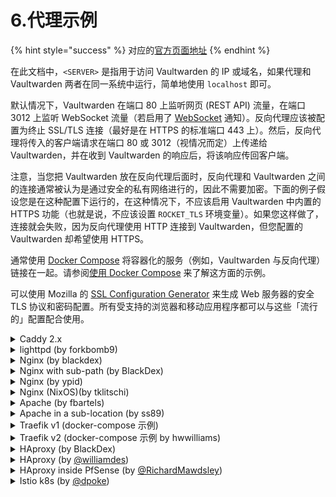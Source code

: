 # 6.代理示例

{% hint style="success" %}
对应的[官方页面地址](https://github.com/dani-garcia/vaultwarden/wiki/Proxy-examples)
{% endhint %}

在此文档中，`<SERVER>` 是指用于访问 Vaultwarden 的 IP 或域名，如果代理和 Vaultwarden 两者在同一系统中运行，简单地使用 `localhost` 即可。

默认情况下，Vaultwarden 在端口 80 上监听网页 (REST API) 流量，在端口 3012 上监听 WebSocket 流量（若启用了 [WebSocket](../configuration/enabling-websocket-notifications.md) 通知）。反向代理应该被配置为终止 SSL/TLS 连接（最好是在 HTTPS 的标准端口 443 上）。然后，反向代理将传入的客户端请求在端口 80 或 3012（视情况而定）上传递给 Vaultwarden，并在收到 Vaultwarden 的响应后，将该响应传回客户端。

注意，当您把 Vaultwarden 放在反向代理后面时，反向代理和 Vaultwarden 之间的连接通常被认为是通过安全的私有网络进行的，因此不需要加密。下面的例子假设您是在这种配置下运行的，在这种情况下，不应该启用 Vaultwarden 中内置的 HTTPS 功能（也就是说，不应该设置 `ROCKET_TLS` 环境变量）。如果您这样做了，连接就会失败，因为反向代理使用 HTTP 连接到 Vaultwarden，但您配置的 Vaultwarden 却希望使用 HTTPS。

通常使用 [Docker Compose](https://docs.docker.com/compose/) 将容器化的服务（例如，Vaultwarden 与反向代理）链接在一起。请参阅[使用 Docker Compose](../container-image-usage/using-docker-compose.md) 来了解这方面的示例。

可以使用 Mozilla 的 [SSL Configuration Generator](https://ssl-config.mozilla.org/) 来生成 Web 服务器的安全 TLS 协议和密码配置。所有受支持的浏览器和移动应用程序都可以与这些「流行的」配置配合使用。

<details>

<summary>Caddy 2.x</summary>

在大多数情况下 Caddy 2 会自动启用 HTTPS，参考[此文档](https://caddyserver.com/docs/automatic-https#activation)。

在 Caddyfile 语法中，`{$VAR}` 表示环境变量 `VAR` 的值。如果您喜欢，也可以直接指定一个值，而不是用一个环境变量的值来代替。

```nginx
{$DOMAIN} {
  log {
    level INFO
    output file {$LOG_FILE} {
      roll_size 10MB
      roll_keep 10
    }
  }

  # 如果你想通过 ACME（Let's Encrypt 或 ZeroSSL）获获取证书，请取消注释
  # tls {$EMAIL}

  # 或者如果您提供自己的证书，请取消注释
  # 如果您在 Cloudflare 后面运行，您也会使用此选项
  # tls {$SSL_CERT_PATH} {$SSL_KEY_PATH}

  # 此设置可能会在某些浏览器上出现兼容性问题（例如，在 Firefox 上下载附件）
  # 如果遇到问题，请尝试禁用此功能
  encode gzip
  
  # 取消注释以提高安全性（警告：只有在您了解其影响的情况下才能使用！）
  # header {
  #      # 启用 HTTP Strict Transport Security (HSTS)
  #      Strict-Transport-Security "max-age=31536000;"
  #      # 启用 cross-site filter (XSS) 并告诉浏览器阻止检测到的攻击
  #      X-XSS-Protection "1; mode=block"
  #      # 禁止在框架内呈现网站（clickjacking protection）
  #      X-Frame-Options "DENY"
  #      # 防止搜索引擎编制索引（可选）
  #      X-Robots-Tag "none"
  #      # 服务器名称移除
  #      -Server
  # }
  
  # 取消注释以仅允许从本地网络访问管理界面
  # @insecureadmin {
  #   not remote_ip 192.168.0.0/16 172.16.0.0/12 10.0.0.0/8
  #   path /admin*
  # }
  # redir @insecureadmin /
  
  # Notifications 重定向到 websockets 服务器
  reverse_proxy /notifications/hub <SERVER>:3012

  # 将其他所有代理到 Rocket
  reverse_proxy <SERVER>:80 {
       # 把真实的远程 IP 发送给 Rocket，让 vaultwarden 把其放在日志中
       # 这样 fail2ban 就可以阻止正确的 IP 了
       header_up X-Real-IP {remote_host}
  }
}
```

</details>

<details>

<summary>lighttpd (by forkbomb9)</summary>

```nginx
erver.modules += ( "mod_proxy" )

$HTTP["host"] == "vault.example.net" {
    $HTTP["url"] == "/notifications/hub" {
       # WebSocket proxy
       proxy.server  = ( "" => ("vaultwarden" => ( "host" => "<SERVER>", "port" => 3012 )))
       proxy.forwarded = ( "for" => 1 )
       proxy.header = (
           "https-remap" => "enable",
           "upgrade" => "enable",
           "connect" => "enable"
       )
    } else {
       proxy.server  = ( "" => ("vaultwarden" => ( "host" => "<SERVER>", "port" => 4567 )))
       proxy.forwarded = ( "for" => 1 )
       proxy.header = ( "https-remap" => "enable" )
    }
}
```

在 Vaultwarden 环境中，您必须将 `IP_HEADER` 设置为 `X-Forwarded-For` 而不是 `X-Real-IP`。

</details>

<details>

<summary>Nginx (by blackdex)</summary>

```nginx
# 'upstream' 指令确保你有一个 http/1.1 连接
# 这里启用了 keepalive 选项并拥有更好的性能
#
# 此处定义服务器的 IP 和端口。
upstream vaultwarden-default {
  zone vaultwarden-default 64k;
  server 127.0.0.1:8080;
  keepalive 2;
}
upstream vaultwarden-ws {
  zone vaultwarden-ws 64k;
  server 127.0.0.1:3012;
  keepalive 2;
}

# 将 HTTP 重定向到 HTTPS
server {
    listen 80;
    listen [::]:80;
    server_name vaultwarden.example.tld;
    return 301 https://$host$request_uri;
}

server {
    listen 443 ssl http2;
    listen [::]:443 ssl http2;
    server_name vaultwarden.example.tld;

    # 根据需要指定 SSL 配置
    #ssl_certificate /path/to/certificate/letsencrypt/live/vaultwarden.example.tld/fullchain.pem;
    #ssl_certificate_key /path/to/certificate/letsencrypt/live/vaultwarden.example.tld/privkey.pem;
    #ssl_trusted_certificate /path/to/certificate/letsencrypt/live/vaultwarden.example.tld/fullchain.pem;

    client_max_body_size 128M;

    location / {
      proxy_http_version 1.1;
      proxy_set_header "Connection" "";

      proxy_set_header Host $host;
      proxy_set_header X-Real-IP $remote_addr;
      proxy_set_header X-Forwarded-For $proxy_add_x_forwarded_for;
      proxy_set_header X-Forwarded-Proto $scheme;

      proxy_pass http://vaultwarden-default;
    }

    location /notifications/hub/negotiate {
      proxy_http_version 1.1;
      proxy_set_header "Connection" "";

      proxy_set_header Host $host;
      proxy_set_header X-Real-IP $remote_addr;
      proxy_set_header X-Forwarded-For $proxy_add_x_forwarded_for;
      proxy_set_header X-Forwarded-Proto $scheme;

      proxy_pass http://vaultwarden-default;
    }

    location /notifications/hub {
      proxy_http_version 1.1;
      proxy_set_header Upgrade $http_upgrade;
      proxy_set_header Connection "upgrade";

      proxy_set_header Host $host;
      proxy_set_header X-Real-IP $remote_addr;
      proxy_set_header Forwarded $remote_addr;
      proxy_set_header X-Forwarded-For $proxy_add_x_forwarded_for;
      proxy_set_header X-Forwarded-Proto $scheme;

      proxy_pass http://vaultwarden-ws;
    }

    # 除了 ADMIN_TOKEN 之外，还可以选择添加额外的身份验证
    # 删除下面的 '#' 注释并创建 htpasswd_file 以使其处于活动状态
    #
    #location /admin {
    #  # 参阅: https://docs.nginx.com/nginx/admin-guide/security-controls/configuring-http-basic-authentication/
    #  auth_basic "Private";
    #  auth_basic_user_file /path/to/htpasswd_file;
    #
    #  proxy_http_version 1.1;
    #  proxy_set_header "Connection" "";
    #
    #  proxy_set_header Host $host;
    #  proxy_set_header X-Real-IP $remote_addr;
    #  proxy_set_header X-Forwarded-For $proxy_add_x_forwarded_for;
    #  proxy_set_header X-Forwarded-Proto $scheme;
    #
    #  proxy_pass http://vaultwarden-default;
    #}
}
```

如果遇到 504 Gateway Timeout（网关超时）故障，可以通过在 `server {` 部分添加更长的超时时间来告诉 nginx 等待 Vaultwarden 的时间，例如：

```nginx
  proxy_connect_timeout       777;
  proxy_send_timeout          777;
  proxy_read_timeout          777;
  send_timeout                777;
```

</details>

<details>

<summary>Nginx with sub-path (by BlackDex)</summary>

在这个示例中，Vaultwarden 的访问地址为 `https://vaultwarden.example.tld/vault/`，如果您想使用任何其他的子路径，比如 `vaultwarden` 或 `secret-vault`，您需要更改下面示例中相应的地方。

为此，您需要配置 `DOMAIN` 变量以使其匹配，它应类似于：

```systemd
; 添加子路径！否则将无法正常工作！
DOMAIN=https://vaultwarden.example.tld/vault/
```

```nginx
# 'upstream' 指令确保你有一个 http/1.1 连接
# 这里启用了 keepalive 选项并拥有更好的性能
#
# 此处定义服务器的 IP 和端口。
upstream vaultwarden-default {
  zone vaultwarden-default 64k;
  server 127.0.0.1:8080;
  keepalive 2;
}
upstream vaultwarden-ws {
  zone vaultwarden-ws 64k;
  server 127.0.0.1:3012;
  keepalive 2;
}

# 将 HTTP 重定向到 HTTPS
server {
    if ($host = vaultwarden.example.tld) {
        return 301 https://$host$request_uri;
    }

    listen 80;
    listen [::]:80;
    server_name vaultwarden.example.tld;
    return 404;

}

server {
    listen 443 ssl http2;
    listen [::]:443 ssl http2;
    server_name vaultwarden.example.tld;

    # 根据需要指定 SSL 配置
    #ssl_certificate /path/to/certificate/letsencrypt/live/vaultwarden.example.tld/fullchain.pem;
    #ssl_certificate_key /path/to/certificate/letsencrypt/live/vaultwarden.example.tld/privkey.pem;
    #ssl_trusted_certificate /path/to/certificate/letsencrypt/live/vaultwarden.example.tld/fullchain.pem;

    client_max_body_size 128M;

    ## 使用子路径配置
    # 您的安装的 root 目录路径
    # 确保在尾部添加 /，否则可能会有问题
    location /vault/ {
      proxy_http_version 1.1;
      proxy_set_header "Connection" "";

      proxy_set_header Host $host;
      proxy_set_header X-Real-IP $remote_addr;
      proxy_set_header X-Forwarded-For $proxy_add_x_forwarded_for;
      proxy_set_header X-Forwarded-Proto $scheme;

      proxy_pass http://vaultwarden-default;
    }

    location /vault/notifications/hub/negotiate {
      proxy_http_version 1.1;
      proxy_set_header "Connection" "";

      proxy_set_header Host $host;
      proxy_set_header X-Real-IP $remote_addr;
      proxy_set_header X-Forwarded-For $proxy_add_x_forwarded_for;
      proxy_set_header X-Forwarded-Proto $scheme;

      proxy_pass http://vaultwarden-default;
    }

    location /vault/notifications/hub {
      proxy_http_version 1.1;
      proxy_set_header Upgrade $http_upgrade;
      proxy_set_header Connection "upgrade";

      proxy_set_header Host $host;
      proxy_set_header X-Real-IP $remote_addr;
      proxy_set_header Forwarded $remote_addr;
      proxy_set_header X-Forwarded-For $proxy_add_x_forwarded_for;
      proxy_set_header X-Forwarded-Proto $scheme;

      proxy_pass http://vaultwarden-ws;
    }

    # 除了 ADMIN_TOKEN 之外，还可以选择添加额外的身份验证
    # 删除下面的 '#' 注释并创建 htpasswd_file 以使其处于活动状态
    #
    #location /vault/admin {
    #  # 参阅: https://docs.nginx.com/nginx/admin-guide/security-controls/configuring-http-basic-authentication/
    #  auth_basic "Private";
    #  auth_basic_user_file /path/to/htpasswd_file;
    #
    #  proxy_http_version 1.1;
    #  proxy_set_header "Connection" "";
    #
    #  proxy_set_header Host $host;
    #  proxy_set_header X-Real-IP $remote_addr;
    #  proxy_set_header X-Forwarded-For $proxy_add_x_forwarded_for;
    #  proxy_set_header X-Forwarded-Proto $scheme;
    #
    #  proxy_pass http://vaultwarden-default;
    #}
}
```

</details>

<details>

<summary>Nginx (by ypid)</summary>

使用 DebOps 配置 nginx 作为 Vaultwarden 的反向代理的清单示例。我选择在 URL 中使用 PSK 以获得额外的安全性，从而不会将 API 公开给 Internet 上的每个人，因为客户端应用程序尚不支持客户端证书（我对其进行了测试）。 注意：使用 subpath/PSK 需要修补源代码并重新编译，请参考：[https://github.com/dani-garcia/vaultwarden/issues/241#issuecomment-436376497](https://github.com/dani-garcia/bitwarden\_rs/issues/241#issuecomment-436376497)。 /admin 未经测试。 有关安全性子路径托管的一般讨论，请参阅：[https://github.com/debops/debops/issues/1233](https://github.com/debops/debops/issues/1233)

```nginx
bitwarden__fqdn: 'vault.example.org'

nginx__upstreams:

  - name: 'bitwarden'
    type: 'default'
    enabled: True
    server: 'localhost:8000'

nginx__servers:

  - name: '{{ bitwarden__fqdn }}'
    filename: 'debops.bitwarden'
    by_role: 'debops.bitwarden'
    favicon: False
    root: '/usr/share/vaultwarden/web-vault'

    location_list:

      - pattern: '/'
        options: |-
          deny all;

      - pattern: '= /ekkP9wtJ_psk_changeme_Hr9CCTud'
        options: |-
          return 307 $scheme://$host$request_uri/;

      ## 所有的安全 HTTP 头也需要由 nginx 来设置
      # - pattern: '/ekkP9wtJ_psk_changeme_Hr9CCTud/'
      #   options: |-
      #     alias /usr/share/vaultwarden/web-vault/;

      - pattern: '/ekkP9wtJ_psk_changeme_Hr9CCTud/'
        options: |-
          proxy_set_header Host              $host;
          # proxy_set_header X-Real-IP         $remote_addr;
          # proxy_set_header X-Forwarded-For   $proxy_add_x_forwarded_for;
          proxy_set_header X-Forwarded-Proto $scheme;
          proxy_set_header X-Forwarded-Port  443;

          proxy_pass http://bitwarden;

      ## 只要能显示出从我们的凭证到服务器的所有域名，就不要使用图标功能
      - pattern: '/ekkP9wtJ_psk_changeme_Hr9CCTud/icons/'
        options: |-
          access_log off;
          log_not_found off;
          deny all;
```

</details>

<details>

<summary>Nginx (NixOS)(by tklitschi)</summary>

NixOS Nginx 配置示例。关于 NixOS 部署的更多信息，请参阅[部署示例](deployment-examples.md)页面。

```nginx
{ config, ... }:
{
  security.acme.acceptTerms = true;
  security.acme.email = "me@example.com";
  security.acme.certs = {

    "bw.example.com" = {
      group = "vaultwarden";
      keyType = "rsa2048";
      allowKeysForGroup = true;
    };
  };

  services.nginx = {
    enable = true;

    recommendedGzipSettings = true;
    recommendedOptimisation = true;
    recommendedProxySettings = true;
    recommendedTlsSettings = true;

    virtualHosts = {
      "bw.example.com" = {
        forceSSL = true;
        enableACME = true;
        locations."/" = {
          proxyPass = "http://localhost:8812"; # 由于某些冲突，这里更改了默认的 rocket 端口
          proxyWebsockets = true;
        };
        locations."/notifications/hub" = {
          proxyPass = "http://localhost:3012";
          proxyWebsockets = true;
        };
        locations."/notifications/hub/negotiate" = {
          proxyPass = "http://localhost:8812";
          proxyWebsockets = true;
        };
      };
    };
  };
}
```

</details>

<details>

<summary>Apache (by fbartels)</summary>

记得启用 `mod_proxy_wstunnel` 和 `mod_proxy_http`，例如：`a2enmod proxy_wstunnel` 和 `a2enmod proxy_http`。

```apacheconf
<VirtualHost *:443>
    SSLEngine on
    ServerName vaultwarden.$hostname.$domainname

    SSLCertificateFile ${SSLCERTIFICATE}
    SSLCertificateKeyFile ${SSLKEY}
    SSLCACertificateFile ${SSLCA}
    ${SSLCHAIN}

    ErrorLog \${APACHE_LOG_DIR}/vaultwarden-error.log
    CustomLog \${APACHE_LOG_DIR}/vaultwarden-access.log combined

    RewriteEngine On
    RewriteCond %{HTTP:Upgrade} =websocket [NC]
    RewriteRule /notifications/hub(.*) ws://<SERVER>:3012/$1 [P,L]
    ProxyPass / http://<SERVER>:80/

    ProxyPreserveHost On
    ProxyRequests Off
    RequestHeader set X-Real-IP %{REMOTE_ADDR}s
    # 如果您的 url 属性报告为 http://... ，请添加此行：
    # RequestHeader add X-Forwarded-Proto https
</VirtualHost>
```

</details>

<details>

<summary>Apache in a sub-location (by ss89)</summary>

修改 docker 启动以包含 sub-location。

```systemd
; Add the sub-location! Else this will not work!
DOMAIN=https://$hostname.$domainname/$sublocation/
```

需确保在 apache 配置中的某个位置加载了 websocket 代理模块。 它看起来像这样：

```apacheconf
LoadModule proxy_wstunnel_module modules/mod_proxy_wstunnel.so`
```

在某些操作系统上，您可以使用 a2enmod，例如：`a2enmod proxy_wstunnel` 和 `a2enmod proxy_http`。

```apacheconf
<VirtualHost *:443>
    SSLEngine on
    ServerName $hostname.$domainname

    SSLCertificateFile ${SSLCERTIFICATE}
    SSLCertificateKeyFile ${SSLKEY}
    SSLCACertificateFile ${SSLCA}
    ${SSLCHAIN}

    ErrorLog \${APACHE_LOG_DIR}/error.log
    CustomLog \${APACHE_LOG_DIR}/access.log combined

    <Location /vaultwarden> # 如果需要，调整此处
        RewriteEngine On
        RewriteCond %{HTTP:Upgrade} =websocket [NC]
        RewriteRule /notifications/hub(.*) ws://<SERVER>:3012/$1 [P,L]
        ProxyPass http://<SERVER>:80/

        ProxyPreserveHost On
        RequestHeader set X-Real-IP %{REMOTE_ADDR}s
    </Location>
</VirtualHost>
```

</details>

<details>

<summary>Traefik v1 (docker-compose 示例)</summary>

```yaml
labels:
    - traefik.enable=true
    - traefik.docker.network=traefik
    - traefik.web.frontend.rule=Host:vaultwarden.domain.tld
    - traefik.web.port=80
    - traefik.hub.frontend.rule=Host:vaultwarden.domain.tld;Path:/notifications/hub
    - traefik.hub.port=3012
    - traefik.hub.protocol=ws
```

</details>

<details>

<summary>Traefik v2 (docker-compose 示例 by hwwilliams)</summary>

#### 将 Traefik v1 标签迁移到 Traefik v2 <a href="#traefik-v-1-labels-migrated-to-traefik-v2" id="traefik-v-1-labels-migrated-to-traefik-v2"></a>

```yaml
labels:
  - traefik.enable=true
  - traefik.docker.network=traefik
  - traefik.http.routers.vaultwarden-ui.rule=Host(`vaultwarden.domain.tld`)
  - traefik.http.routers.vaultwarden-ui.service=vaultwarden-ui
  - traefik.http.services.vaultwarden-ui.loadbalancer.server.port=80
  - traefik.http.routers.bitwarden-websocket.rule=Host(`bitwarden.domain.tld`)
  - traefik.http.routers.vaultwarden-websocket.service=vaultwarden-websocket
  - traefik.http.services.vaultwarden-websocket.loadbalancer.server.port=3012
```

#### 迁移的标签加上 HTTP 到 HTTPS 重定向 <a href="#migrated-labels-plus-http-to-https-redirect" id="migrated-labels-plus-http-to-https-redirect"></a>

这些标签假定 Traefik 中为端口 80 和 443 定义的入口点分别是「web」和「websecure」。

这些标签还假定您已经在 Traefik 中定义了默认的证书解析器。

```yaml
labels:
  - traefik.enable=true
  - traefik.docker.network=traefik
  - traefik.http.middlewares.redirect-https.redirectScheme.scheme=https
  - traefik.http.middlewares.redirect-https.redirectScheme.permanent=true
  - traefik.http.routers.vaultwarden-ui-https.rule=Host(`vaultwarden.domain.tld`)
  - traefik.http.routers.vaultwarden-ui-https.entrypoints=websecure
  - traefik.http.routers.vaultwarden-ui-https.tls=true
  - traefik.http.routers.vaultwarden-ui-https.service=vaultwarden-ui
  - traefik.http.routers.vaultwarden-ui-http.rule=Host(`vaultwarden.domain.tld`)
  - traefik.http.routers.vaultwarden-ui-http.entrypoints=web
  - traefik.http.routers.vaultwarden-ui-http.middlewares=redirect-https
  - traefik.http.routers.vaultwarden-ui-http.service=bitwarden-ui
  - traefik.http.services.vaultwarden-ui.loadbalancer.server.port=80
  - traefik.http.routers.bitwarden-websocket.rule=Host(`bitwarden.domain.tld`) && Path(`/notifications/hub`)
  - traefik.http.routers.vaultwarden-websocket-https.entrypoints=websecure
  - traefik.http.routers.vaultwarden-websocket-https.tls=true
  - traefik.http.routers.vaultwardenarden-websocket-https.service=vaultwarden-websocket
  - traefik.http.routers.bitwarden-websocket.rule=Host(`bitwarden.domain.tld`) && Path(`/notifications/hub`)
  - traefik.http.routers.vaultwarden-websocket-http.entrypoints=web
  - traefik.http.routers.vaultwarden-websocket-http.middlewares=redirect-https
  - traefik.http.routers.vaultwarden-websocket-http.service=vaultwarden-websocket
  - traefik.http.services.vaultwarden-websocket.loadbalancer.server.port=3012
```

</details>

<details>

<summary>HAproxy (by BlackDex)</summary>

将这些行添加到您的 HAproxy 配置中。

```yaml
frontend vaultwarden
    bind 0.0.0.0:80
    option forwardfor header X-Real-IP
    http-request set-header X-Real-IP %[src]
    default_backend vaultwarden_http
    use_backend vaultwarden_ws if { path_beg /notifications/hub } !{ path_beg /notifications/hub/negotiate }

backend vaultwarden_http
    # 启用压缩（如果您需要）
    # 压缩算法 gzip
    # 压缩类型 text/plain text/css application/json application/javascript text/xml application/xml application/xml+rss text/javascript
    server vwhttp 0.0.0.0:8080

backend vaultwarden_ws
    server vwws 0.0.0.0:3012
```

</details>

<details>

<summary>HAproxy (by <a href="https://github.com/williamdes">@williamdes</a>)</summary>

将这些行添加到您的 HAproxy 配置中。

```yaml
backend static-success-default
  mode http
  errorfile 503 /usr/local/etc/haproxy/static/index.static.default.html
  errorfile 200 /usr/local/etc/haproxy/static/index.static.default.html

frontend http-in
    bind *:80
    bind *:443 ssl crt /acme.sh/domain.tld/domain.tld.pem
    option forwardfor header X-Real-IP
    http-request set-header X-Real-IP %[src]
    default_backend static-success-default

    # 定义主机
    acl host_vaultwarden_domain_tld hdr(Host) -i vaultwarden.domain.tld

    ## 找出要使用哪一个
    use_backend vaultwarden_http if host_vaultwarden_domain_tld !{ path_beg /notifications/hub } or { path_beg /notifications/hub/negotiate }
    use_backend vaultwarden_ws if host_vaultwarden_domain_tld { path_beg /notifications/hub } !{ path_beg /notifications/hub/negotiate }

backend vaultwarden_http
    # 启用压缩（如果您需要）
    # 压缩算法 gzip
    # 压缩类型 text/plain text/css application/json application/javascript text/xml application/xml application/xml+rss text/javascript
    # 如果您在 docker-compose 中使用 haproxy，则可以使用容器主机名
    server vw_http 0.0.0.0:8080

backend vaultwarden_ws
    # 如果您在 docker-compose 中使用 haproxy，则可以使用容器主机名
    server vw_ws 0.0.0.0:3012
```

</details>

<details>

<summary>HAproxy inside PfSense (by <a href="https://github.com/RichardMawdsley">@RichardMawdsley</a>)</summary>

作为 GUI 设置，下面的详细信息\说明供您在需要的地方添加。

* 假设您已经设置好了基本的 HTTP > HTTPS 重定向设置。[基本设置](https://blog.devita.co/pfsense-to-proxy-traffic-for-websites-using-pfsense/)

### 后端创建

后端 1：

```
Mode	  Name	                     Forwardto	    Address	      Port	 Encrypt(SSL)	 SSL checks	  Weight	 Actions
active 	Vaultwarden                Address+Port:  IPADDRESSHERE 80     no            no
```

后端 2：

```
Mode	  Name	                     Forwardto	    Address	      Port	 Encrypt(SSL)	 SSL checks 	Weight	Actions
active 	Vaultwarden-Notifications  Address+Port:  IPADDRESSHERE 3012   no            no
```

### 前端创建-1-域名 <a href="#frontend-creation-1-domain" id="frontend-creation-1-domain"></a>

**ACCESS CONTROL LIST**

```yaml
ACL00
Host matches:
no
no
FQDN.com     -  注意：这需要是您的根域名。
 	
ACL00
Path starts with:
no
yes
/big-ass-randomised-test-that-really-no-one-is-ever-going-to-type-DONT-USE-THIS-LINE-THOUGH-make-your-own-up

ACL01
Host matches:
no
no
VAULTWARDEN.MYDOMAIN.COM

ACL01
Host matches:
no
no
EXAMPLE-OTHER-SUB-DOMAIN-1.MYDOMAIN.COM

ACL01
Host matches:
no
no
EXAMPLE-OTHER-SUB-DOMAIN-2.MYDOMAIN.COM
```

**ACTIONS-1-Domain**

```yaml
http-request allow
See below
ACL01

http-request deny
See below
ACL00
```

### 前端创建-2-VaultWarden <a href="#frontend-creation-2-vaultwarden" id="frontend-creation-2-vaultwarden"></a>

**ACCESS CONTROL LIST**

```yaml
ACL1
Path starts with:
no
yes
/notifications/hub  
 	
ACL2
Path starts with:
no
no
/notifications/hub/negotiate  
 	
ACL3
Path starts with:
no
no
/notifications/hub  
 	
ACL4
Path starts with:
no
yes
/notifications/hub/negotiate

ACL5
Path starts with:
no
no
/admin
```

**ACTIONS - 2 - VaultWarden**

```yaml
Use Backend
See below
ACL1  
backend: VaultWarden
 	
Use Backend
See below
ACL2  
backend: VaultWarden
 	
Use Backend
See below
ACL3  
backend: VaultWarden-Notifications
 	
Use Backend
See below
ACL4
backend: VaultWarden-Notifications

http-request deny
See below
ACL5
```

#### **更新记录** <a href="#updates" id="updates"></a>

```
Updated above 30/07 - 我在第一次配置后意识到，因为 ACL1-4 有 'Not'，他们正在将任何内容与他们的动作相匹配。所以 BlahBlahMcGee.FQDN.com 通过了。这不是故意的，所以上面添加了 ACL5 来解决这个问题，它还移除了对默认后端的需要。
Updated again 30/07 - ^ 是的，没用。这一切都源于 HaProxy 不允许在 ACL 中使用 'AND'。唉。现在有了上面的内容，您可以为根域配置一个前端。这有一个否认本身，以及任何未指定的内容。因此，如果您要通过多个其他子域，则需要将它们全部添加到 ACL01 下。现在一切正常了！
```

#### 重要提示 <a href="#important-notes" id="important-notes"></a>

```
1) 您必须使域名前端与允许列表中的任何其他子域名保持同步
2) 在域名前端，ACL01 必须位于 Actions 表的顶部 - 或至少在 ACL00 的上面
3) ACL 名称的重复使用是故意的。是的，我没有打错它们。ACL00、ACL01 等等
```

#### 可选 <a href="#optional" id="optional"></a>

```
上面的 ACL5 拒绝访问 /admin 门户。我不是特别喜欢没有任何形式的 2FA 且只有密码的管理门户。因此，当我不使用它时，我只是拒绝访问。如果我需要它，请取消阻止，完成所需的工作并重新阻止。
```

完成！可以去做测试了！

反过来，可以将下面的等效项添加到您的配置中（请注意，这是一个示例摘要）。

```yaml
acl			ACL00	var(txn.txnhost) -m str -i VAULTWARDEN.MYDOMAIN.COM
acl			ACL00	var(txn.txnpath) -m beg -i /big-ass-randomised-test-that-really-no-one-is-ever-going-to-type-DONT-USE-THIS-LINE-THOUGH-make-your-own-up
acl			ACL01	var(txn.txnhost) -m str -i EXAMPLE-OTHER-SUB-DOMAIN-1.MYDOMAIN.COM
acl			ACL01	var(txn.txnhost) -m str -i EXAMPLE-OTHER-SUB-DOMAIN-2.MYDOMAIN.COM
acl			ACL1	var(txn.txnpath) -m beg -i /notifications/hub
acl			ACL2	var(txn.txnpath) -m beg -i /notifications/hub/negotiate
acl			ACL3	var(txn.txnpath) -m beg -i /notifications/hub
acl			ACL4	var(txn.txnpath) -m beg -i /notifications/hub/negotiate
acl			ACL5	var(txn.txnpath) -m beg -i /admin

http-request allow  if  ACL01 
http-request deny   if  !ACL00 
http-request deny   if  !ACL5 
http-request deny   if  ACL5 
use_backend VaultWarden_ipvANY  if  !ACL1 
use_backend VaultWarden_ipvANY  if  ACL2 
use_backend VaultWarden-Notifications_ipvANY  if  ACL3 
use_backend VaultWarden-Notifications_ipvANY  if  !ACL4 
```

为了进行测试，如果您在浏览器中导航到 /notifications/hub，那么您应该会看到一个页面，上面写着「WebSocket Protocol Error: Unable to parse WebSocket key.」（WebSocket 协议错误：无法解析 WebSocket 密钥。） ……这意味着它可以正常工作！ - 所有其他子页面都应该出现 Rocket 错误。

</details>

<details>

<summary>Istio k8s (by <a href="https://github.com/dpoke">@dpoke</a>)</summary>

```yaml
apiVersion: networking.istio.io/v1beta1
kind: Gateway
metadata:
  name: vaultwarden-gateway
  namespace: vaultwarden
spec:
  selector:
    istio: ingressgateway-internal # use Istio default gateway implementation
  servers:
  - hosts:
    - vw.k8s.prod
    port:
      number: 80
      name: http
      protocol: HTTP
    tls:
      httpsRedirect: true
  - hosts:
    - vw.k8s.prod
    port:
      name: https-443
      number: 443
      protocol: HTTPS
    tls:
      mode: SIMPLE
      credentialName: vw-k8s-prod-tls
---
apiVersion: networking.istio.io/v1beta1
kind: VirtualService
metadata:
  name: vaultwarden-vs
  namespace: vaultwarden
spec:
  hosts:
  - vw.k8s.prod
  gateways:
  - vaultwarden-gateway
  http:
  - match:
    - uri:
        exact: /notifications/hub
    route:
    - destination:
        port:
          number: 3012
        host: vaultwarden-ws
  - match:
    - uri:
        prefix: /
    route:
    - destination:
        port:
          number: 80
        host: vaultwarden
```

</details>
